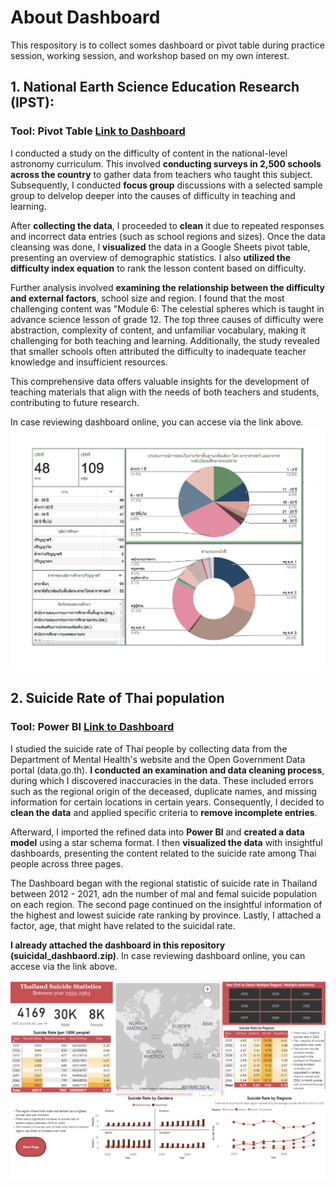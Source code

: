 # About Dashboard
This respository is to collect somes dashboard or pivot table during practice session, working session, and workshop based on my own interest. 

## 1. National Earth Science Education Research (IPST):
### Tool: Pivot Table [Link to Dashboard](https://docs.google.com/spreadsheets/d/1FgAV_tYMmgoWR2TQxMHfLp4xxnaZTz6CrKtFfy0qv-0/edit?usp=sharing)
I conducted a study on the difficulty of content in the national-level astronomy curriculum. This involved **conducting surveys in 2,500 schools across the country** to gather data from teachers who taught this subject. Subsequently, I conducted **focus group** discussions with a selected sample group to delvelop deeper into the causes of difficulty in teaching and learning.

After **collecting the data**, I proceeded to **clean** it due to repeated responses and incorrect data entries (such as school regions and sizes). Once the data cleansing was done, I **visualized** the data in a Google Sheets pivot table, presenting an overview of demographic statistics. I also **utilized the difficulty index equation** to rank the lesson content based on difficulty.

Further analysis involved **examining the relationship between the difficulty and external factors**, school size and region. I found that the most challenging content was "Module 6: The celestial spheres which is taught in advance science lesson of grade 12. The top three causes of difficulty were abstraction, complexity of content, and unfamiliar vocabulary, making it challenging for both teaching and learning. Additionally, the study revealed that smaller schools often attributed the difficulty to inadequate teacher knowledge and insufficient resources.

This comprehensive data offers valuable insights for the development of teaching materials that align with the needs of both teachers and students, contributing to future research.

In case reviewing dashboard online, you can accese via the link above.
![My Local Image1](https://github.com/likamonsavad/Pakkie_Dashboard/blob/4baeed075b00e5481bc5ec752f0e342a92d00dce/%E0%B8%84%E0%B8%A7%E0%B8%B2%E0%B8%A1%E0%B8%A2%E0%B8%B2%E0%B8%81%E0%B8%82%E0%B8%AD%E0%B8%87%E0%B8%9A%E0%B8%97%E0%B9%80%E0%B8%A3%E0%B8%B5%E0%B8%A2%E0%B8%99_EarthScience_dataset%20-%20Pivot_Demo_Page_1.jpg)


## 2. Suicide Rate of Thai population
### Tool: Power BI [Link to Dashboard](https://app.powerbi.com/groups/me/reports/5cb4336c-0b41-4c6f-8d9d-78645f49fb9b?ctid=b5b7d4df-d750-4016-88da-e40c91edc27a&pbi_source=linkShare&bookmarkGuid=5af1ce95-d948-49d0-8b44-b8c38410c9c9)
  I studied the suicide rate of Thai people by collecting data from the Department of Mental Health's website and the Open Government Data portal (data.go.th). **I conducted an examination and data cleaning process**, during which I discovered inaccuracies in the data. These included errors such as the regional origin of the deceased, duplicate names, and missing information for certain locations in certain years. Consequently, I decided to **clean the data** and applied specific criteria to **remove incomplete entries**.

  Afterward, I imported the refined data into **Power BI** and **created a data model** using a star schema format. I then **visualized the data** with insightful dashboards, presenting the content related to the suicide rate among Thai people across three pages.

  The Dashboard began with the regional statistic of suicide rate in Thailand between 2012 - 2021, adn the number of mal and femal suicide population on each region. The second page continued on the insightful information of the highest and lowest suicide rate ranking by province. Lastly, I attached a factor, age, that might have related to the suicidal rate.

  **I already attached the dashboard in this repository (suicidal_dashbaord.zip)**. In case reviewing dashboard online, you can accese via the link above.

![My Local Image2](https://github.com/likamonsavad/Pakkie_Dashboard/blob/9b27a3b09ad3ce62366da4ba6e7edb84410df662/Screenshot%202566-08-16%20at%2018.27.35.png)
